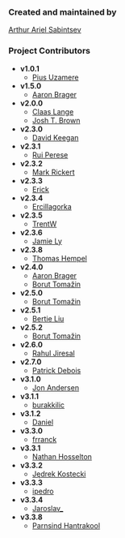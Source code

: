 ### Created and maintained by
[Arthur Ariel Sabintsev](http://www.sabintsev.com/) 

### Project Contributors
- **v1.0.1**
	- [Pius Uzamere](https://github.com/pius)
- **v1.5.0**
	- [Aaron Brager](http://www.github.com/getaaron)
- **v2.0.0**
	- [Claas Lange](https://github.com/claaslange)
	- [Josh T. Brown](https://github.com/joshuatbrown)
- **v2.3.0**
	- [David Keegan](https://github.com/kgn)
- **v2.3.1**
	- [Rui Perese](https://github.com/RuiAAPeres)
- **v2.3.2**
	- [Mark Rickert](https://github.com/markrickert)
- **v2.3.3**
	- [Erick](https://github.com/dexcell0)
- **v2.3.4**
	- [Ercillagorka](https://github.com/ercillagorka)
- **v2.3.5**
	- [TrentW](https://github.com/trentw)
- **v2.3.6**
	- [Jamie Ly](http://github,com/jamiely)
- **v2.3.8**
	- [Thomas Hempel](https://github.com/thomashempel)
- **v2.4.0**
	- [Aaron Brager](http://www.github.com/getaaron)
	- [Borut Tomažin](https://github.com/borut-t)
- **v2.5.0**
	- [Borut Tomažin](https://github.com/borut-t)
- **v2.5.1**
	- [Bertie Liu](https://github.com/https://github.com/aceisScope)
- **v2.5.2**
	- [Borut Tomažin](https://github.com/borut-t)
- **v2.6.0**
	- [Rahul Jiresal](https://github.com/rahuljiresal)
- **v2.7.0**
	- [Patrick Debois](https://github.com/jedi4ever)
- **v3.1.0**
	- [Jon Andersen](https://github.com/jonandersen)
- **v3.1.1**
	- [burakkilic](https://github.com/burakkilic)
- **v3.1.2**
	- [Daniel](https://github.com/danieltskv)
- **v3.3.0**
	- [frranck](https://github.com/frranck)
- **v3.3.1**
	- [Nathan Hosselton](https://github.com/nathanhosselton)
- **v3.3.2**
	- [Jędrek Kostecki](https://github.com/jedrekk)
- **v3.3.3**
	- [ipedro](https://github.com/ipedro)
- **v3.3.4**
	- [Jaroslav_](https://github.com/jaroslavas)
- **v3.3.8**
	- [Parnsind Hantrakool](https://github.com/kong707)
	 